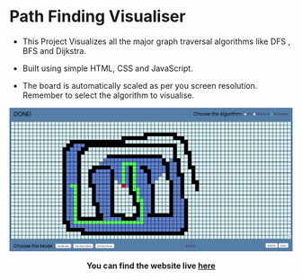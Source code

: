 
# Path Finding Visualiser

- This Project Visualizes all the major graph traversal algorithms like DFS , BFS and Dijkstra. 

- Built using simple HTML, CSS and JavaScript.

- The board is automatically scaled as per you screen resolution. Remember to select the algorithm to visualise.

![Path Finding Visualiser](https://github.com/ggs4ggs4/Path-Finding-Visualizer/blob/main/Screenshot%202023-09-21%20150140.png?raw=true) 

**<p align='center'>You can find the website live <a href="https://ggs4ggs4.github.io/Path-Finding-Visualizer/">here</a></p>**
